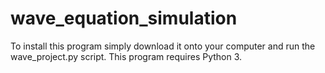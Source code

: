 # wave_equation_simulation

To install this program simply download it onto your computer and run the wave_project.py script. This program requires Python 3. 
